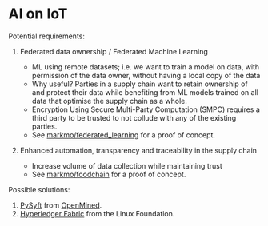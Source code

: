 # AI on IoT

Potential requirements:

1. Federated data ownership / Federated Machine Learning
   * ML using remote datasets; i.e. we want to train a model on data, with permission of the data owner,
     without having a local copy of the data
   * Why useful? Parties in a supply chain want to retain ownership of and protect their data while
     benefiting from ML models trained on all data that optimise the supply chain as a whole.
   * Encryption Using Secure Multi-Party Computation (SMPC) requires a third party to be trusted to 
     not collude with any of the existing parties.
   * See [markmo/federated_learning](https://github.com/markmo/federated_learning) for a proof of concept.
   
2. Enhanced automation, transparency and traceability in the supply chain
   * Increase volume of data collection while maintaining trust
   * See [markmo/foodchain](https://github.com/markmo/foodchain) for a proof of concept.
    

Possible solutions:

1. [PySyft](https://github.com/OpenMined/PySyft) from [OpenMined](https://www.openmined.org/).
2. [Hyperledger Fabric](https://www.hyperledger.org/) from the Linux Foundation.